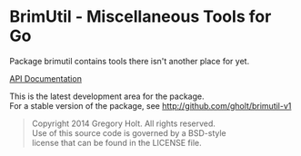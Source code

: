 # BrimUtil - Miscellaneous Tools for Go

Package brimutil contains tools there isn't another place for yet.

[API Documentation](http://godoc.org/github.com/gholt/brimutil)

This is the latest development area for the package.  
For a stable version of the package, see http://github.com/gholt/brimutil-v1

> Copyright 2014 Gregory Holt. All rights reserved.  
> Use of this source code is governed by a BSD-style  
> license that can be found in the LICENSE file.
